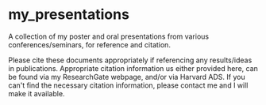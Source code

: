 # my_presentations
A collection of my poster and oral presentations from various conferences/seminars, for reference and citation.

Please cite these documents appropriately if referencing any results/ideas in publications. Appropriate citation information us either provided here, can be found via my ResearchGate webpage, and/or via Harvard ADS. If you can't find the necessary citation information, please contact me and I will make it available.
